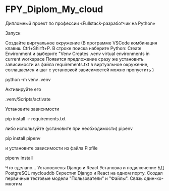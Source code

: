 # FPY_Diplom_My_cloud
Дипломный проект по профессии «Fullstack-разработчик на Python»

Запуск

Создайте виртуальное окружение
(В программе VSCode комбинация клавиш Ctrl+Shirft+P. В строке поиска наберите 
Python: Create Environment и выберите "Venv Creates .venv virtual environments in current workspace
Появится предложение сразу же установить зависимости из файла requirements.txt в виртуальное окружение,
соглашаемся и шаг с установкой зависимостей можно пропустить
)

python -m venv .venv

Активируйте его

.venv/Scripts/activate

Установите зависимости

pip install -r requirements.txt

либо используйте (установите при необходимости) pipenv

pip install pipenv

и установите зависимости из файла Pipfile

pipenv install




Что сделано...
Установлены Django и React
Установка и подключение БД PostgreSQL myclouddb
Скрестил Django и React на одном порту.
Создал первичные тестовые модели "Пользователи" и "Файлы". Связь один-ко-многим 